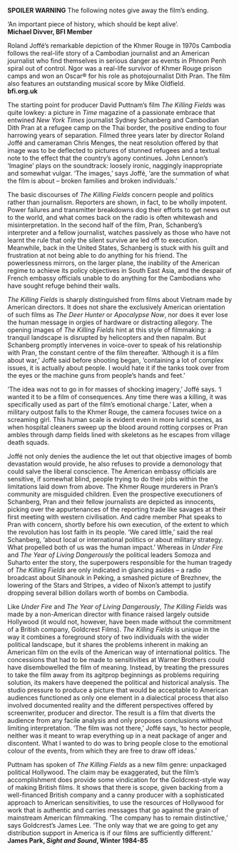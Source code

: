 

**SPOILER WARNING** The following notes give away the film’s ending.

‘An important piece of history, which should be kept alive’.<br>
**Michael Divver, BFI Member**

Roland Joffé’s remarkable depiction of the Khmer Rouge in 1970s Cambodia follows the real-life story of a Cambodian journalist and an American journalist who find themselves in serious danger as events in Phnom Penh spiral out of control. Ngor was a real-life survivor of Khmer Rouge prison camps and won an Oscar® for his role as photojournalist Dith Pran. The film also features an outstanding musical score by Mike Oldfield.<br>
**bfi.org.uk**

The starting point for producer David Puttnam’s film _The Killing Fields_ was quite lowkey: a picture in _Time_ magazine of a passionate embrace that entwined _New York Times_ journalist Sydney Schanberg and Cambodian Dith Pran at a refugee camp on the Thai border, the positive ending to four harrowing years of separation. Filmed three years later by director Roland Joffé and cameraman Chris Menges, the neat resolution offered by that image was to be deflected to pictures of stunned refugees and a textual note to the effect that the country’s agony continues. John Lennon’s ‘Imagine’ plays on the soundtrack: loosely ironic, naggingly inappropriate and somewhat vulgar. ‘The images,’ says Joffé, ‘are the summation of what the film is about – broken families and broken individuals.’

The basic discourses of _The Killing Fields_ concern people and politics rather than journalism. Reporters are shown, in fact, to be wholly impotent. Power failures and transmitter breakdowns dog their efforts to get news out to the world, and what comes back on the radio is often whitewash and misinterpretation. In the second half of the film, Pran, Schanberg’s interpreter and a fellow journalist, watches passively as those who have not learnt the rule that only the silent survive are led off to execution. Meanwhile, back in the United States, Schanberg is stuck with his guilt and frustration at not being able to do anything for his friend. The powerlessness mirrors, on the larger plane, the inability of the American regime to achieve its policy objectives in South East Asia, and the despair of French embassy officials unable to do anything for the Cambodians who have sought refuge behind their walls.

_The Killing Fields_ is sharply distinguished from films about Vietnam made by American directors. It does not share the exclusively American orientation of such films as _The Deer Hunter_ or _Apocalypse Now_, nor does it ever lose the human message in orgies of hardware or distracting allegory. The opening images of _The Killing Fields_ hint at this style of filmmaking: a tranquil landscape is disrupted by helicopters and then napalm. But Schanberg promptly intervenes in voice-over to speak of his relationship with Pran, the constant centre of the film thereafter. ‘Although it is a film about war,’ Joffé said before shooting began, ‘containing a lot of complex issues, it is actually about people. I would hate it if the tanks took over from the eyes or the machine guns from people’s hands and feet.’

‘The idea was not to go in for masses of shocking imagery,’ Joffé says. ‘I wanted it to be a film of consequences. Any time there was a killing, it was specifically used as part of the film’s emotional charge.’ Later, when a military outpost falls to the Khmer Rouge, the camera focuses twice on a screaming girl. This human scale is evident even in more lurid scenes, as when hospital cleaners sweep up the blood around rotting corpses or Pran ambles through damp fields lined with skeletons as he escapes from village death squads.

Joffé not only denies the audience the let out that objective images of bomb devastation would provide, he also refuses to provide a demonology that could salve the liberal conscience. The American embassy officials are sensitive, if somewhat blind, people trying to do their jobs within the limitations laid down from above. The Khmer Rouge murderers in Pran’s community are misguided children. Even the prospective executioners of Schanberg, Pran and their fellow journalists are depicted as innocents, picking over the appurtenances of the reporting trade like savages at their first meeting with western civilisation. And cadre member Phat speaks to Pran with concern, shortly before his own execution, of the extent to which the revolution has lost faith in its people. ‘We cared little,’ said the real Schanberg, ‘about local or international politics or about military strategy. What propelled both of us was the human impact.’ Whereas in _Under Fire_ and _The Year of Living Dangerously_ the political leaders Somoza and Suharto enter the story, the superpowers responsible for the human tragedy of _The Killing Fields_ are only indicated in glancing asides – a radio broadcast about Sihanouk in Peking, a smashed picture of Brezhnev, the lowering of the Stars and Stripes, a video of Nixon’s attempt to justify dropping several billion dollars worth of bombs on Cambodia.

Like _Under Fire_ and _The Year of Living Dangerously_, _The Killing Fields_ was made by a non-American director with finance raised largely outside Hollywood (it would not, however, have been made without the commitment of a British company, Goldcrest Films). _The Killing Fields_ is unique in the way it combines a foreground story of two individuals with the wider political landscape, but it shares the problems inherent in making an American film on the evils of the American way of international politics. The concessions that had to be made to sensitivities at Warner Brothers could have disembowelled the film of meaning. Instead, by treating the pressures to take the film away from its agitprop beginnings as problems requiring solution, its makers have deepened the political and historical analysis. The studio pressure to produce a picture that would be acceptable to American audiences functioned as only one element in a dialectical process that also involved documented reality and the different perspectives offered by screenwriter, producer and director. The result is a film that diverts the audience from any facile analysis and only proposes conclusions without limiting interpretation. ‘The film was not there,’ Joffé says, ‘to hector people, neither was it meant to wrap everything up in a neat package of anger and discontent. What I wanted to do was to bring people close to the emotional colour of the events, from which they are free to draw off ideas.’

Puttnam has spoken of _The Killing Fields_ as a new film genre: unpackaged political Hollywood. The claim may be exaggerated, but the film’s accomplishment does provide some vindication for the Goldcrest-style way of making British films. It shows that there is scope, given backing from a well-financed British company and a canny producer with a sophisticated approach to American sensitivities, to use the resources of Hollywood for work that is authentic and carries messages that go against the grain of mainstream American filmmaking. ‘The company has to remain distinctive,’ says Goldcrest’s James Lee. ‘The only way that we are going to get any distribution support in America is if our films are sufficiently different.’<br>
**James Park, _Sight and Sound_, Winter 1984-85**
<!--stackedit_data:
eyJoaXN0b3J5IjpbODI2ODEyNTU5XX0=
-->